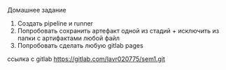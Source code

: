 Домашнее задание
1. Создать pipeline и runner
2. Попробовать сохранить артефакт одной из стадий + исключить из папки с артифактами любой файл
3. Попробовать сделать любую gitlab pages


ссылка с gitlab
https://gitlab.com/lavr020775/sem1.git